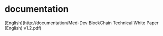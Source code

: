 # documentation

[English](http://documentation/Med-Dev BlockChain Technical White Paper (English) v1.2.pdf)
